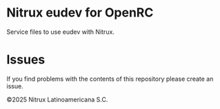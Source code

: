# Nitrux eudev for OpenRC

Service files to use eudev with Nitrux.

# Issues
If you find problems with the contents of this repository please create an issue.

©2025 Nitrux Latinoamericana S.C.

